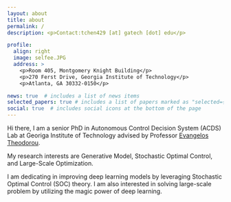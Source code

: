 ```yaml
---
layout: about
title: about
permalink: /
description: <p>Contact:tchen429 [at] gatech [dot] edu</p>

profile:
  align: right
  image: selfee.JPG
  address: >
    <p>Room 405, Montgomery Knight Building</p>
    <p>270 Ferst Drive, Georgia Institute of Technology</p>
    <p>Atlanta, GA 30332-0150</p>

news: true  # includes a list of news items
selected_papers: true # includes a list of papers marked as "selected={true}"
social: true  # includes social icons at the bottom of the page
---
```


Hi there, I am a senior PhD in Autonomous Control Decision System (ACDS) Lab at Georiga Institute of Technology advised by Professor [Evangelos Theodorou](https://ae.gatech.edu/people/evangelos-theodorou).

My research interests are Generative Model, Stochastic Optimal Control, and Large-Scale Optimization.

I am dedicating in improving deep learning models by leveraging Stochastic Optimal Control (SOC) theory. I am also interested in solving large-scale problem by utilizing the magic power of deep learning. 

